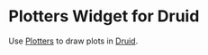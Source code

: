 # Plotters Widget for Druid

Use [Plotters](https://crates.io/crates/plotters) to draw plots in [Druid](https://crates.io/crates/druid).
